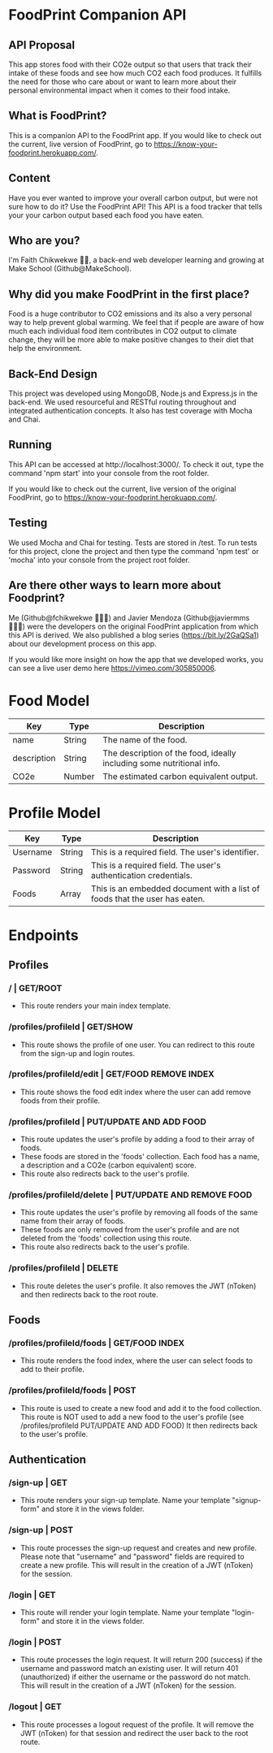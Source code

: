 # FoodPrint Companion API

## API Proposal
This app stores food with their CO2e output so that users that track their intake of these foods and see how much CO2 each food produces. It fulfills the need for those who care about or want to learn more about their personal environmental impact when it comes to their food intake.

## What is FoodPrint?
This is a companion API to the FoodPrint app. If you would like to check out the current, live version of FoodPrint, go to https://know-your-foodprint.herokuapp.com/.

## Content
Have you ever wanted to improve your overall carbon output, but were not sure how to do it? Use the FoodPrint API! This API is a food tracker that tells your your carbon output based each food you have eaten.

## Who are you?
I'm Faith Chikwekwe 👋🏾, a back-end web developer learning and growing at Make School (Github@MakeSchool).

## Why did you make FoodPrint in the first place?
Food is a huge contributor to CO2 emissions and its also a very personal way to help prevent global warming. We feel that if people are aware of how much each individual food item contributes in CO2 output to climate change, they will be more able to make positive changes to their diet that help the environment.

## Back-End Design
This project was developed using MongoDB, Node.js and Express.js in the back-end. We used resourceful and RESTful routing throughout and integrated authentication concepts. It also has test coverage with Mocha and Chai.

## Running
This API can be accessed at http://localhost:3000/. To check it out, type the command 'npm start' into your console from the root folder.

If you would like to check out the current, live version of the original FoodPrint, go to https://know-your-foodprint.herokuapp.com/.

## Testing
We used Mocha and Chai for testing. Tests are stored in /test. To run tests for this project, clone the project and then type the command 'npm test' or 'mocha' into your console from the project root folder.

## Are there other ways to learn more about Foodprint?
Me (Github@fchikwekwe 👩🏾‍💻) and Javier Mendoza (Github@javiermms 👨🏽‍💻) were the developers on the original FoodPrint application from which this API is derived. We also published a blog series (https://bit.ly/2GaQSa1) about our development process on this app.

If you would like more insight on how the app that we developed works, you can see a live user demo here https://vimeo.com/305850006.

# Food Model

| Key | Type | Description |
|-----|-------|---------------------|
| name | String | The name of the food. |
| description | String | The description of the food, ideally including some nutritional info. |
| CO2e | Number | The estimated carbon equivalent output. |

# Profile Model
| Key | Type | Description |
|-----|------|-------|
| Username | String | This is a required field. The user's identifier. |
| Password | String | This is a required field. The user's authentication credentials. |
| Foods | Array | This is an embedded document with a list of foods that the user has eaten. |

# Endpoints

## Profiles

### / | GET/ROOT
- This route renders your main index template.

### /profiles/profileId | GET/SHOW
- This route shows the profile of one user. You can redirect to this route from the sign-up and login routes.

### /profiles/profileId/edit | GET/FOOD REMOVE INDEX
- This route shows the food edit index where the user can add remove foods from their profile.

### /profiles/profileId | PUT/UPDATE AND ADD FOOD
- This route updates the user's profile by adding a food to their array of foods.
- These foods are stored in the 'foods' collection. Each food has a name, a description and a CO2e (carbon equivalent) score.
- This route also redirects back to the user's profile.

### /profiles/profileId/delete | PUT/UPDATE AND REMOVE FOOD
- This route updates the user's profile by removing all foods of the same name from their array of foods.
- These foods are only removed from the user's profile and are not deleted from the 'foods' collection using this route.
- This route also redirects back to the user's profile.

### /profiles/profileId | DELETE
- This route deletes the user's profile. It also removes the JWT (nToken) and then redirects back to the root route.


## Foods

### /profiles/profileId/foods | GET/FOOD INDEX
- This route renders the food index, where the user can select foods to add to their profile.

### /profiles/profileId/foods | POST
- This route is used to create a new food and add it to the food collection. This route is NOT used to add a new food to the user's profile (see /profiles/profileId PUT/UPDATE AND ADD FOOD) It then redirects back to the user's profile.

## Authentication

### /sign-up | GET
- This route renders your sign-up template. Name your template "signup-form" and store it in the views folder.

### /sign-up | POST
- This route processes the sign-up request and creates and new profile. Please note that "username" and "password" fields are required to create a new profile. This will result in the creation of a JWT (nToken) for the session.

### /login | GET
- This route will render your login template. Name your template "login-form" and store it in the views folder.

### /login | POST
- This route processes the login request. It will return 200 (success) if the username and password match an existing user. It will return 401 (unauthorized) if either the username or the password do not match. This will result in the creation of a JWT (nToken) for the session.

### /logout | GET
- This route processes a logout request of the profile. It will remove the JWT (nToken) for that session and redirect the user back to the root route.
